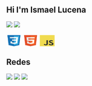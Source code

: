 ## Hi I'm Ismael Lucena


<div>
  <img height="167em" src="https://github-readme-stats.vercel.app/api?username=Tairinx&show_icons=true&theme=swift&include_all_commits=true&count_private=true"/>
  <img height="167em" src="https://github-readme-stats.vercel.app/api/top-langs/?username=Tairinx&layout=compact&langs_count=16&theme=swift%22"/>
</div>
  
<div style="display: inline_block"><br>
  <img align="center" alt="Aly-CSS" height="30" width="40" src="https://github.com/devicons/devicon/blob/v2.16.0/icons/css3/css3-original.svg" />     
  <img align="center" alt="Aly-Html" height="30" width="40" src="https://github.com/devicons/devicon/blob/v2.16.0/icons/html5/html5-original.svg"/>
  <img align="center" alt="Aly-JS" height="30" width="40" src="https://github.com/devicons/devicon/blob/v2.16.0/icons/javascript/javascript-original.svg">
</div>
  
## Redes
  
<div>
  
  <a href="https://www.instagram.com/ismaellucen4/" target="_blank"><img src="https://img.shields.io/badge/-Instagram-%23E4405F?style=for-the-badge&logo=instagram&logoColor=white" target="_blank"></a>
  <a href = "mailto:ismael_jp110@hotmail.com"><img src="https://img.shields.io/badge/Hotmail-D14836?style=for-the-badge&logoColor=white" target="_blank"></a>
  <a href="https://www.linkedin.com/in/ismael-lucena-7893ab334/" target="_blank"><img src="https://img.shields.io/badge/-LinkedIn-%230077B5?style=for-the-badge&logo=linkedin&logoColor=white" target="_blank"></a>   
</div>
